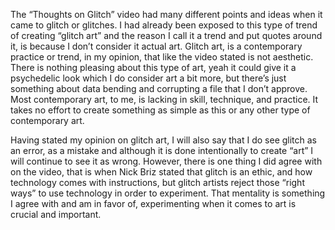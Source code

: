 The “Thoughts on Glitch” video had many different points and ideas when it came to glitch or glitches. I had already been exposed to this type of trend of creating “glitch art” and the reason I call it a trend and put quotes around it, is because I don’t consider it actual art. Glitch art, is a contemporary practice or trend, in my opinion, that like the video stated is not aesthetic. There is nothing pleasing about this type of art, yeah it could give it a psychedelic look which I do consider art a bit more, but there’s just something about data bending and corrupting a file that I don’t approve. Most contemporary art, to me, is lacking in skill, technique, and practice. It takes no effort to create something as simple as this or any other type of contemporary art.

Having stated my opinion on glitch art, I will also say that I do see glitch as an error, as a mistake and although it is done intentionally to create “art” I will continue to see it as wrong. However, there is one thing I did agree with on the video, that is when Nick Briz stated that glitch is an ethic, and how technology comes with instructions, but glitch artists reject those “right ways” to use technology in order to experiment. That mentality is something I agree with and am in favor of, experimenting when it comes to art is crucial and important.
